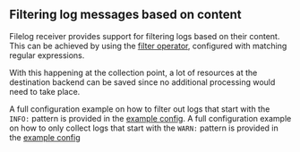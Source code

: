 ## Filtering log messages based on content

Filelog receiver provides support for filtering logs based on their content. This can be achieved by using
the [filter operator](https://github.com/jacktomcat/opentelemetry-collector-contrib/blob/main/pkg/stanza/docs/operators/filter.md),
configured with matching regular expressions.

With this happening at the collection point, a lot of resources at the destination backend
can be saved since no additional processing would need to take place.

A full configuration example on how to filter out logs that start with the `INFO:` pattern is
provided in the [example config](./otel-col-config-filter-out-logs.yaml).
A full configuration example on how to only collect logs that start with the `WARN:` pattern is provided in
the [example config](./otel-col-config-filter-in-logs.yaml)